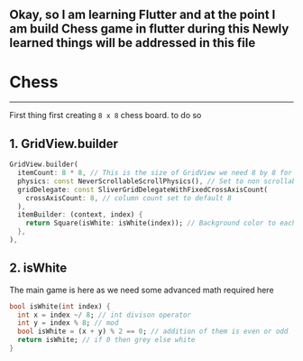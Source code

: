 ## Okay, so I am learning Flutter and at the point I am build Chess game in flutter during this Newly learned things will be addressed in this file

# Chess

---

First thing first creating ```8 x 8``` chess board.
to do so

## 1. GridView.builder

```dart
GridView.builder(
  itemCount: 8 * 8, // This is the size of GridView we need 8 by 8 for chess
  physics: const NeverScrollableScrollPhysics(), // Set to non scrollable widget
  gridDelegate: const SliverGridDelegateWithFixedCrossAxisCount(
    crossAxisCount: 8, // column count set to default 8
  ),
  itemBuilder: (context, index) {
    return Square(isWhite: isWhite(index)); // Background color to each box / grid is specified here
  },
),
```

## 2. isWhite

The main game is here as we need some advanced math required here

```dart
bool isWhite(int index) {
  int x = index ~/ 8; // int divison operator 
  int y = index % 8; // mod
  bool isWhite = (x + y) % 2 == 0; // addition of them is even or odd
  return isWhite; // if 0 then grey else white
}
```